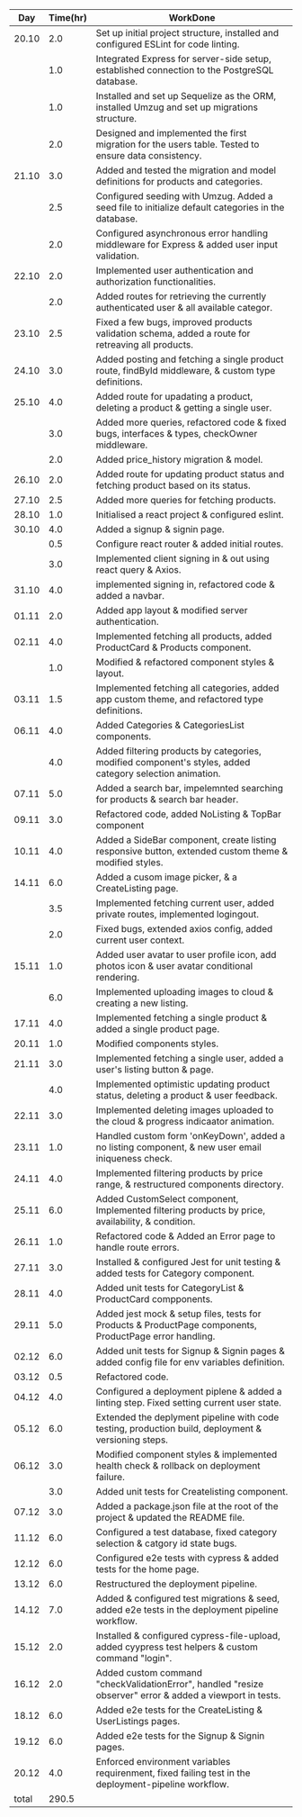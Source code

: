 | Day   | Time(hr) | WorkDone                                                                                                  |
| ----- | -------- | --------------------------------------------------------------------------------------------------------- |
| 20.10 | 2.0      | Set up initial project structure, installed and configured ESLint for code linting.                       |
|       | 1.0      | Integrated Express for server-side setup, established connection to the PostgreSQL database.              |
|       | 1.0      | Installed and set up Sequelize as the ORM, installed Umzug and set up migrations structure.               |
|       | 2.0      | Designed and implemented the first migration for the users table. Tested to ensure data consistency.      |
| 21.10 | 3.0      | Added and tested the migration and model definitions for products and categories.                         |
|       | 2.5      | Configured seeding with Umzug. Added a seed file to initialize default categories in the database.        |
|       | 2.0      | Configured asynchronous error handling middleware for Express & added user input validation.              |
| 22.10 | 2.0      | Implemented user authentication and authorization functionalities.                                        |
|       | 2.0      | Added routes for retrieving the currently authenticated user & all available categor.                     |
| 23.10 | 2.5      | Fixed a few bugs, improved products validation schema, added a route for retreaving all products.         |
| 24.10 | 3.0      | Added posting and fetching a single product route, findById middleware, & custom type definitions.        |
| 25.10 | 4.0      | Added route for upadating a product, deleting a product & getting a single user.                          |
|       | 3.0      | Added more queries, refactored code & fixed bugs, interfaces & types, checkOwner middleware.              |
|       | 2.0      | Added price_history migration & model.                                                                    |
| 26.10 | 2.0      | Added route for updating product status and fetching product based on its status.                         |
| 27.10 | 2.5      | Added more queries for fetching products.                                                                 |
| 28.10 | 1.0      | Initialised a react project & configured eslint.                                                          |
| 30.10 | 4.0      | Added a signup & signin page.                                                                             |
|       | 0.5      | Configure react router & added initial routes.                                                            |
|       | 3.0      | Implemented client signing in & out using react query & Axios.                                            |
| 31.10 | 4.0      | implemented signing in, refactored code & added a navbar.                                                 |
| 01.11 | 2.0      | Added app layout & modified server authentication.                                                        |
| 02.11 | 4.0      | Implemented fetching all products, added ProductCard & Products component.                                |
|       | 1.0      | Modified & refactored component styles & layout.                                                          |
| 03.11 | 1.5      | Implemented fetching all categories, added app custom theme, and refactored type definitions.             |
| 06.11 | 4.0      | Added Categories & CategoriesList components.                                                             |
|       | 4.0      | Added filtering products by categories, modified component's styles, added category selection animation.  |
| 07.11 | 5.0      | Added a search bar, impelemnted searching for products & search bar header.                               |
| 09.11 | 3.0      | Refactored code, added NoListing & TopBar component                                                       |
| 10.11 | 4.0      | Added a SideBar component, create listing responsive button, extended custom theme & modified styles.     |
| 14.11 | 6.0      | Added a cusom image picker, & a CreateListing page.                                                       |
|       | 3.5      | Implemented fetching current user, added private routes, implemented logingout.                           |
|       | 2.0      | Fixed bugs, extended axios config, added current user context.                                            |
| 15.11 | 1.0      | Added user avatar to user profile icon, add photos icon & user avatar conditional rendering.              |
|       | 6.0      | Implemented uploading images to cloud & creating a new listing.                                           |
| 17.11 | 4.0      | Implemented fetching a single product & added a single product page.                                      |
| 20.11 | 1.0      | Modified components styles.                                                                               |
| 21.11 | 3.0      | Implemented fetching a single user, added a user's listing button & page.                                 |
|       | 4.0      | Implemented optimistic updating product status, deleting a product & user feedback.                       |
| 22.11 | 3.0      | Implemented deleting images uploaded to the cloud & progress indicaator animation.                        |
| 23.11 | 1.0      | Handled custom form 'onKeyDown', added a no listing component, & new user email iniqueness check.         |
| 24.11 | 4.0      | Implemented filtering products by price range, & restructured components directory.                       |
| 25.11 | 6.0      | Added CustomSelect component, Implemented filtering products by price, availability, & condition.         |
| 26.11 | 1.0      | Refactored code & Added an Error page to handle route errors.                                             |
| 27.11 | 3.0      | Installed & configured Jest for unit testing & added tests for Category component.                        |
| 28.11 | 4.0      | Added unit tests for CategoryList & ProductCard compponents.                                              |
| 29.11 | 5.0      | Added jest mock & setup files, tests for Products & ProductPage components, ProductPage error handling.   |
| 02.12 | 6.0      | Added unit tests for Signup & Signin pages & added config file for env variables definition.              |
| 03.12 | 0.5      | Refactored code.                                                                                          |
| 04.12 | 4.0      | Configured a deployment piplene & added a linting step. Fixed setting current user state.                 |
| 05.12 | 6.0      | Extended the deplyment pipeline with code testing, production build, deployment & versioning steps.       |
| 06.12 | 3.0      | Modified component styles & implemented health check & rollback on deployment failure.                    |
|       | 3.0      | Added unit tests for Createlisting component.                                                             |
| 07.12 | 3.0      | Added a package.json file at the root of the project & updated the README file.                           |
| 11.12 | 6.0      | Configured a test database, fixed category selection & catgory id state bugs.                             |
| 12.12 | 6.0      | Configured e2e tests with cypress & added tests for the home page.                                        |
| 13.12 | 6.0      | Restructured the deployment pipeline.                                                                     |
| 14.12 | 7.0      | Added & configured test migrations & seed, added e2e tests in the deployment pipeline workflow.           |
| 15.12 | 2.0      | Installed & configured cypress-file-upload, added cyypress test helpers & custom command "login".         |
| 16.12 | 2.0      | Added custom command "checkValidationError", handled "resize observer" error & added a viewport in tests. |
| 18.12 | 6.0      | Added e2e tests for the CreateListing & UserListings pages.                                               |
| 19.12 | 6.0      | Added e2e tests for the Signup & Signin pages.                                                            |
| 20.12 | 4.0      | Enforced environment variables requirenment, fixed failing test in the deployment-pipeline workflow.      |
| total | 290.5    |                                                                                                           |
